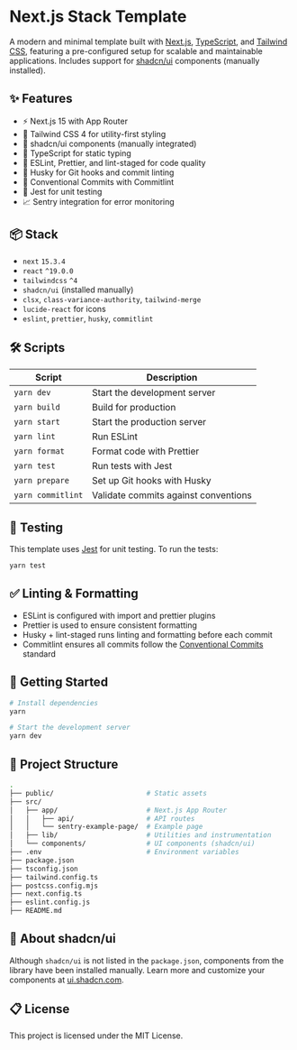 # Next.js Stack Template

A modern and minimal template built with [Next.js](https://nextjs.org/), [TypeScript](https://www.typescriptlang.org/), and [Tailwind CSS](https://tailwindcss.com/), featuring a pre-configured setup for scalable and maintainable applications. Includes support for [shadcn/ui](https://ui.shadcn.com/) components (manually installed).

## ✨ Features

* ⚡ Next.js 15 with App Router
* 💅 Tailwind CSS 4 for utility-first styling
* 🧹 shadcn/ui components (manually integrated)
* 🧠 TypeScript for static typing
* 🔧 ESLint, Prettier, and lint-staged for code quality
* 📆 Husky for Git hooks and commit linting
* 📑 Conventional Commits with Commitlint
* 🧪 Jest for unit testing
* 📈 Sentry integration for error monitoring

## 📦 Stack

* `next` `15.3.4`
* `react` `^19.0.0`
* `tailwindcss` `^4`
* `shadcn/ui` (installed manually)
* `clsx`, `class-variance-authority`, `tailwind-merge`
* `lucide-react` for icons
* `eslint`, `prettier`, `husky`, `commitlint`

## 🛠️ Scripts

| Script            | Description                          |
| ----------------- | ------------------------------------ |
| `yarn dev`        | Start the development server         |
| `yarn build`      | Build for production                 |
| `yarn start`      | Start the production server          |
| `yarn lint`       | Run ESLint                           |
| `yarn format`     | Format code with Prettier            |
| `yarn test`       | Run tests with Jest                  |
| `yarn prepare`    | Set up Git hooks with Husky          |
| `yarn commitlint` | Validate commits against conventions |

## 🧪 Testing

This template uses [Jest](https://jestjs.io/) for unit testing. To run the tests:

```bash
yarn test
```

## ✅ Linting & Formatting

* ESLint is configured with import and prettier plugins
* Prettier is used to ensure consistent formatting
* Husky + lint-staged runs linting and formatting before each commit
* Commitlint ensures all commits follow the [Conventional Commits](https://www.conventionalcommits.org/en/v1.0.0/) standard

## 🚀 Getting Started

```bash
# Install dependencies
yarn

# Start the development server
yarn dev
```

## 📂 Project Structure

```bash
.
├── public/                       # Static assets
├── src/
│   ├── app/                      # Next.js App Router
│   │   ├── api/                  # API routes
│   │   └── sentry-example-page/  # Example page
│   ├── lib/                      # Utilities and instrumentation
│   └── components/               # UI components (shadcn/ui)
├── .env                          # Environment variables
├── package.json
├── tsconfig.json
├── tailwind.config.ts
├── postcss.config.mjs
├── next.config.ts
├── eslint.config.js
├── README.md
```

## 🧹 About shadcn/ui

Although `shadcn/ui` is not listed in the `package.json`, components from the library have been installed manually. Learn more and customize your components at [ui.shadcn.com](https://ui.shadcn.com).

## 📋 License

This project is licensed under the MIT License.
